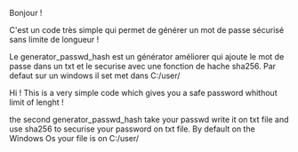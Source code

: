 Bonjour !

C'est un code très simple qui permet de générer un mot de passe sécurisé sans limite de longueur !

Le generator_passwd_hash est un générator améliorer qui ajoute le mot de passe dans un txt et le securise avec une fonction de hache sha256. Par defaut sur un windows il set met dans C:/user/ 

Hi !
This is a very simple code which gives you a safe password whithout limit of lenght !

the second generator_passwd_hash take your passwd write it on txt file and use sha256 to securise your password on txt file. By default on the Windows Os your file is on C:/user/

